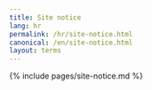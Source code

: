 ```yaml
---
title: Site notice
lang: hr
permalink: /hr/site-notice.html
canonical: /en/site-notice.html
layout: terms
---
```


{% include pages/site-notice.md %}
